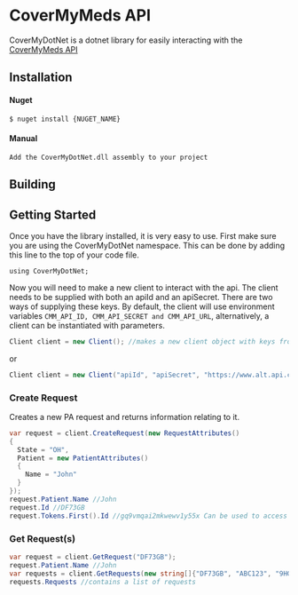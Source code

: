 # CoverMyMeds API

CoverMyDotNet is a dotnet library for easily interacting with the [CoverMyMeds API](https://developers.covermymeds.com/ehr-api.html/)

## Installation
#### Nuget
```
$ nuget install {NUGET_NAME}
```
#### Manual
```
Add the CoverMyDotNet.dll assembly to your project
```
## Building

## Getting Started
Once you have the library installed, it is very easy to use. First make sure you are using the CoverMyDotNet namespace. This can be done by adding this line to the top of your code file.
```
using CoverMyDotNet;
```
Now you will need to make a new client to interact with the api. The client needs to be supplied with both an apiId and an apiSecret. There are two ways of supplying these keys. By default, the client will use environment variables ```CMM_API_ID, CMM_API_SECRET and CMM_API_URL```, alternatively, a client can be instantiated with parameters.
```c#
Client client = new Client(); //makes a new client object with keys from the environment
```
or
```c#
Client client = new Client("apiId", "apiSecret", "https://www.alt.api.covermymeds.com"); //note that the third parameter is optional and if none is supplied, will default to https://www.api.covermymeds.com
```
### Create Request
Creates a new PA request and returns information relating to it.
```c#
var request = client.CreateRequest(new RequestAttributes()
{
  State = "OH",
  Patient = new PatientAttributes()
  {
    Name = "John"
  }
});
request.Patient.Name //John
request.Id //DF73GB
request.Tokens.First().Id //gq9vmqai2mkwewv1y55x Can be used to access the request in the future
```
### Get Request(s)
```c#
var request = client.GetRequest("DF73GB");
request.Patient.Name //John
var requests = client.GetRequests(new string[]{"DF73GB", "ABC123", "9HGtZo"}); 
requests.Requests //contains a list of requests
```
